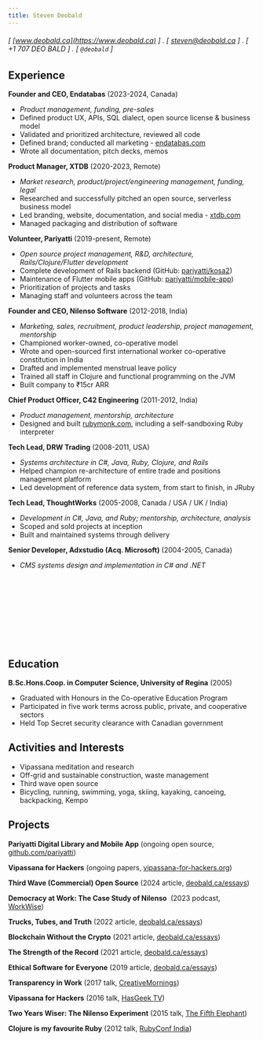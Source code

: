 ```yaml
---
title: Steven Deobald
---
```


###### [ [www.deobald.ca](https://www.deobald.ca) ] . [ steven@deobald.ca ] . [ +1 707 DEO BALD ] . [ `@deobald` ]

Experience
----------

**Founder and CEO, Endatabas** (2023-2024, Canada)

- _Product management, funding, pre-sales_
- Defined product UX, APIs, SQL dialect, open source license & business model
- Validated and prioritized architecture, reviewed all code
- Defined brand; conducted all marketing - [endatabas.com](https://www.endatabas.com)
- Wrote all documentation, pitch decks, memos

**Product Manager, XTDB** (2020-2023, Remote)

- _Market research, product/project/engineering management, funding, legal_
- Researched and successfully pitched an open source, serverless business model
- Led branding, website, documentation, and social media - [xtdb.com](https://xtdb.com)
- Managed packaging and distribution of software

**Volunteer, Pariyatti** (2019-present, Remote)

- _Open source project management, R&D, architecture, Rails/Clojure/Flutter development_
- Complete development of Rails backend (GitHub: [pariyatti/kosa2](https://github.com/pariyatti/kosa2))
- Maintenance of Flutter mobile apps (GitHub: [pariyatti/mobile-app](https://github.com/pariyatti/mobile-app))
- Prioritization of projects and tasks
- Managing staff and volunteers across the team

**Founder and CEO, Nilenso Software** (2012-2018, India)

- _Marketing, sales, recruitment, product leadership, project management, mentorship_
- Championed worker-owned, co-operative model
- Wrote and open-sourced first international worker co-operative constitution in India
- Drafted and implemented menstrual leave policy
- Trained all staff in Clojure and functional programming on the JVM
- Built company to ₹15cr ARR

**Chief Product Officer, C42 Engineering** (2011-2012, India)

- _Product management, mentorship, architecture_
- Designed and built [rubymonk.com](https://rubymonk.com), including a self-sandboxing Ruby interpreter

**Tech Lead, DRW Trading** (2008-2011, USA)

- _Systems architecture in C#, Java, Ruby, Clojure, and Rails_
- Helped champion re-architecture of entire trade and positions management platform
- Led development of reference data system, from start to finish, in JRuby

**Tech Lead, ThoughtWorks** (2005-2008, Canada / USA / UK / India)

- _Development in C#, Java, and Ruby; mentorship, architecture, analysis_
- Scoped and sold projects at inception
- Built and maintained systems through delivery

**Senior Developer, Adxstudio (Acq. Microsoft)** (2004-2005, Canada)

- _CMS systems design and implementation in C# and .NET_

<br/><br/><br/><br/><br/><br/><br/><br/>

Education
---------

**B.Sc.Hons.Coop. in Computer Science, University of Regina** (2005)

- Graduated with Honours in the Co-operative Education Program
- Participated in five work terms across public, private, and cooperative sectors
- Held Top Secret security clearance with Canadian government

Activities and Interests
------------------------

- Vipassana meditation and research
- Off-grid and sustainable construction, waste management
- Third wave open source
- Bicycling, running, swimming, yoga, skiing, kayaking, canoeing, backpacking, Kempo

Projects
--------

**Pariyatti Digital Library and Mobile App**
(ongoing open source, [github.com/pariyatti](https://github.com/pariyatti/))

**Vipassana for Hackers**
(ongoing papers, [vipassana-for-hackers.org](https://www.vipassana-for-hackers.org/))

**Third Wave (Commercial) Open Source**
(2024 article, [deobald.ca/essays](https://www.deobald.ca/essays/2024-08-13-third-wave-commercial-open-source/))

**Democracy at Work: The Case Study of Nilenso**&nbsp;
(2023 podcast, [WorkWise](https://www.workwisepod.com/episodes/democracyatwork))

**Trucks, Tubes, and Truth**
(2022 article, [deobald.ca/essays](https://www.deobald.ca/essays/2022-06-21-trucks-tubes-truth/))

**Blockchain Without the Crypto**
(2021 article, [deobald.ca/essays](https://www.deobald.ca/essays/2021-11-11-blockchain-without-crypto/))

**The Strength of the Record**
(2021 article, [deobald.ca/essays](https://www.deobald.ca/essays/2021-03-28-strength-of-the-record/))

**Ethical Software for Everyone**
(2019 article, [deobald.ca/essays](https://www.deobald.ca/essays/2019-11-28-ethical-software-for-everyone/))

**Transparency in Work**
(2017 talk, [CreativeMornings](https://www.youtube.com/watch?v=0sUMbqdHhME))

**Vipassana for Hackers**
(2016 talk, [HasGeek TV](https://www.youtube.com/watch?v=1BWYqHbF00c))

**Two Years Wiser: The Nilenso Experiment**
(2015 talk, [The Fifth Elephant](https://www.youtube.com/watch?v=b7K3E1Q_MBk))

**Clojure is my favourite Ruby**
(2012 talk, [RubyConf India](https://www.youtube.com/watch?v=PCdEbUBk6a0))
